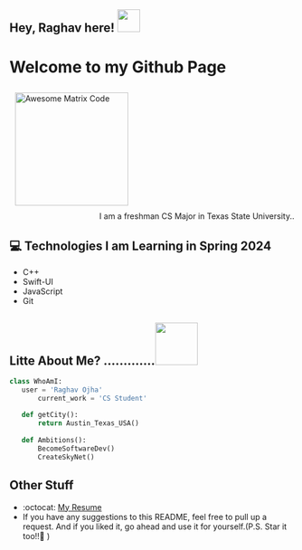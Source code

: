 ## Hey, Raghav here!  <img src="https://github.com/imraghavojha/imraghavojha/assets/106544993/eab4e812-6f71-49fd-acdb-59a746c2fd69" height="40px">


<h1>Welcome to my Github Page</h1> 

<img src = 'https://github.com/imraghavojha/imraghavojha/assets/106544993/d1101d49-2067-47f8-8682-92102a74fa02' alt = 'Awesome Matrix Code' style="padding: 10px" height = "200px"/>



<div style="text-align: right">I am a freshman CS Major in Texas State University.. </div>

## :computer: Technologies I am Learning in Spring 2024 
* C++
* Swift-UI
* JavaScript
* Git





 ## Litte About Me? .............<img src="https://github.com/imraghavojha/imraghavojha/assets/106544993/758bfdfa-3688-4cc3-b3f0-92ce88cb8744" width="75px" height="75px">
 ```python
 class WhoAmI:
 	user = 'Raghav Ojha'
		current_work = 'CS Student'
	
	def getCity():
		return Austin_Texas_USA()
	
	def Ambitions():
		BecomeSoftwareDev()
		CreateSkyNet()
 ```
 
## Other Stuff
  - :octocat: [My Resume]([https://www.google.com/](https://docs.google.com/document/d/1zn7DeCP6gkGI12NrwpP48LNsh1_jKDqF4UflegSKSMQ/edit?usp=sharing))
  - If you have any suggestions to this README, feel free to pull up a request. And if you liked it, go ahead and use it for yourself.(P.S. Star it too!!:grimacing: )




 
